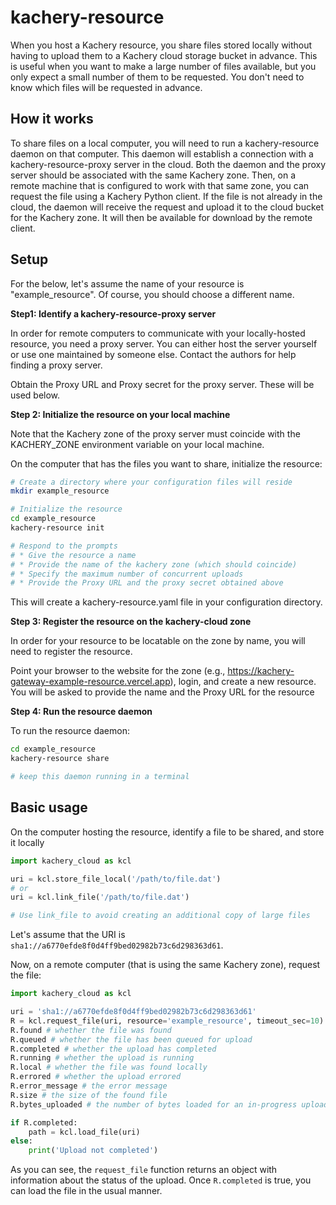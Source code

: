 # kachery-resource

When you host a Kachery resource, you share files stored locally without having to upload them to a Kachery cloud storage bucket in advance. This is useful when you want to make a large number of files available, but you only expect a small number of them to be requested. You don't need to know which files will be requested in advance.

## How it works

To share files on a local computer, you will need to run a kachery-resource daemon on that computer. This daemon will establish a connection with a kachery-resource-proxy server in the cloud. Both the daemon and the proxy server should be associated with the same Kachery zone. Then, on a remote machine that is configured to work with that same zone, you can request the file using a Kachery Python client. If the file is not already in the cloud, the daemon will receive the request and upload it to the cloud bucket for the Kachery zone. It will then be available for download by the remote client.

## Setup

For the below, let's assume the name of your resource is "example_resource". Of course, you should choose a different name.

**Step1: Identify a kachery-resource-proxy server**

In order for remote computers to communicate with your locally-hosted resource, you need a proxy server. You can either host the server yourself or use one maintained by someone else. Contact the authors for help finding a proxy server.

Obtain the Proxy URL and Proxy secret for the proxy server. These will be used below.

**Step 2: Initialize the resource on your local machine**

Note that the Kachery zone of the proxy server must coincide with the KACHERY_ZONE environment variable on your local machine.

On the computer that has the files you want to share, initialize the resource:

```bash
# Create a directory where your configuration files will reside
mkdir example_resource

# Initialize the resource
cd example_resource
kachery-resource init

# Respond to the prompts
# * Give the resource a name
# * Provide the name of the kachery zone (which should coincide)
# * Specify the maximum number of concurrent uploads
# * Provide the Proxy URL and the proxy secret obtained above
```

This will create a kachery-resource.yaml file in your configuration directory.

**Step 3: Register the resource on the kachery-cloud zone**

In order for your resource to be locatable on the zone by name, you will need to register the resource.

Point your browser to the website for the zone (e.g., https://kachery-gateway-example-resource.vercel.app), login, and create a new resource. You will be asked to provide the name and the Proxy URL for the resource

**Step 4: Run the resource daemon**

To run the resource daemon:

```bash
cd example_resource
kachery-resource share

# keep this daemon running in a terminal
```

## Basic usage

On the computer hosting the resource, identify a file to be shared, and store it locally

```python
import kachery_cloud as kcl

uri = kcl.store_file_local('/path/to/file.dat')
# or
uri = kcl.link_file('/path/to/file.dat')

# Use link_file to avoid creating an additional copy of large files
```

Let's assume that the URI is `sha1://a6770efde8f0d4ff9bed02982b73c6d298363d61`.

Now, on a remote computer (that is using the same Kachery zone), request the file:

```python
import kachery_cloud as kcl

uri = 'sha1://a6770efde8f0d4ff9bed02982b73c6d298363d61'
R = kcl.request_file(uri, resource='example_resource', timeout_sec=10)
R.found # whether the file was found
R.queued # whether the file has been queued for upload
R.completed # whether the upload has completed
R.running # whether the upload is running
R.local # whether the file was found locally
R.errored # whether the upload errored
R.error_message # the error message
R.size # the size of the found file
R.bytes_uploaded # the number of bytes loaded for an in-progress upload

if R.completed:
    path = kcl.load_file(uri)
else:
    print('Upload not completed')
```

As you can see, the `request_file` function returns an object with information about the status of the upload. Once `R.completed` is true, you can load the file in the usual manner.